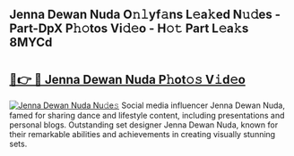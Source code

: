 ## Jenna Dewan Nuda O𝚗𝚕yf𝚊ns L𝚎a𝚔ed N𝚞𝚍es - Part-DpX P𝚑𝚘tos Vi𝚍𝚎o - H𝚘𝚝 Part L𝚎a𝚔s 8MYCd

# <h2><a href="http://kf5lr9a.oniu.top/?m=Jenna+Dewan+Nuda">🔗👉 🔴 Jenna Dewan Nuda P𝚑ot𝚘𝚜 V𝚒d𝚎o</a></h2>

[![Jenna Dewan Nuda Nu𝚍e𝚜](https://i.imgur.com/0qMVB7G.gif)](http://kf5lr9a.oniu.top/?m=Jenna+Dewan+Nuda)
Social media influencer Jenna Dewan Nuda, famed for sharing dance and lifestyle content, including presentations and personal blogs. Outstanding set designer Jenna Dewan Nuda, known for their remarkable abilities and achievements in creating visually stunning sets.  
